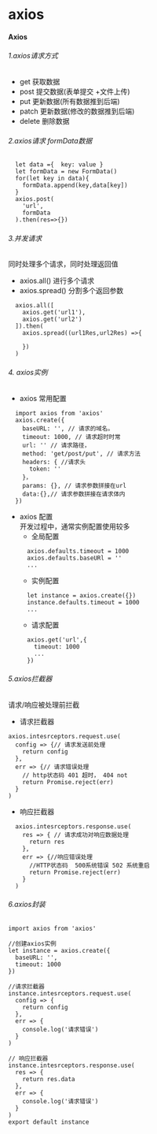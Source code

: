 # axios

#### Axios
###### 1.axios请求方式

- get  获取数据
- post  提交数据(表单提交 +文件上传)
- put  更新数据(所有数据推到后端)
- patch  更新数据(修改的数据推到后端)
- delete  删除数据

###### 2.axios请求 formData数据

```
  let data ={  key: value }
  let formData = new FormData()
  for(let key in data){
    formData.append(key,data[key])
  }
  axios.post(
    'url',
    formData
  ).then(res=>{})
```

###### 3.并发请求

同时处理多个请求，同时处理返回值
- axios.all() 进行多个请求
- axios.spread() 分割多个返回参数
```
  axios.all([
    axios.get('url1'),
    axios.get('url2')
  ]).then(
    axios.spread((url1Res,url2Res) =>{

    })
  )
```

###### 4. axios实例

- axios 常用配置
```
  import axios from 'axios'
  axios.create({
    baseURL: '', // 请求的域名。
    timeout: 1000, // 请求超时时常
    url: '' // 请求路径，
    method: 'get/post/put', // 请求方法
    headers: { //请求头
      token: ''
    }，
    params: {}, // 请求参数拼接在url
    data:{},// 请求参数拼接在请求体内
  })
```
- axios 配置  
开发过程中，通常实例配置使用较多
  - 全局配置
  ```
    axios.defaults.timeout = 1000   
    axios.defaults.baseURl = ''
    ...
  ```
  - 实例配置  
  ```
    let instance = axios.create({})  
    instance.defaults.timeout = 1000
    ...
  ```
  - 请求配置
  ```
    axios.get('url',{
      timeout: 1000
      ...
    })
  ```

###### 5.axios拦截器

请求/响应被处理前拦截

- 请求拦截器

```
axios.intesrceptors.request.use(
  config => {// 请求发送前处理
    return config
  },
  err => {// 请求错误处理
    // http状态码 401 超时， 404 not
    return Promise.reject(err)
  }
)

```
- 响应拦截器

```
  axios.intesrceptors.response.use(
    res => { // 请求成功对响应数据处理
      return res
    },
    err => {//响应错误处理
      //HTTP状态码  500系统错误 502 系统重启
      return Promise.reject(err)
    }
  )
```

###### 6.axios封装

```
import axios from 'axios'

//创建axios实例
let instance = axios.create({
  baseURL: '',
  timeout: 1000
})

//请求拦截器
instance.intesrceptors.request.use(
  config => {
    return config
  },
  err => {
    console.log('请求错误')
  }
)

// 响应拦截器
instance.intesrceptors.response.use(
  res => {
    return res.data
  },
  err => {
    console.log('请求错误')
  }
)
export default instance
```
